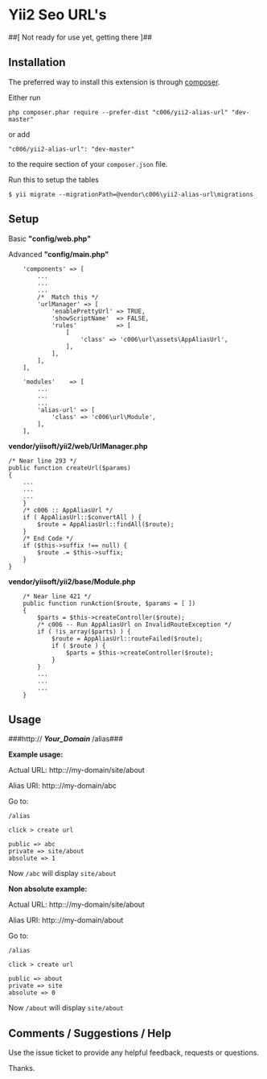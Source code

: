 Yii2  Seo URL's
===================

##[ Not ready for use yet, getting there ]##

Installation
------------

The preferred way to install this extension is through [composer](http://getcomposer.org/download/).

Either run

```
php composer.phar require --prefer-dist "c006/yii2-alias-url" "dev-master"
```

or add

```
"c006/yii2-alias-url": "dev-master"
```

to the require section of your `composer.json` file.



Run this to setup the tables

```
$ yii migrate --migrationPath=@vendor\c006\yii2-alias-url\migrations
```

Setup
-----


Basic **"config/web.php"**

Advanced **"config/main.php"**

>
        'components' => [
            ...
            ...
            ...
            /*  Match this */
            'urlManager' => [
                'enablePrettyUrl' => TRUE,
                'showScriptName'  => FALSE,
                'rules'           => [
                    [
                        'class' => 'c006\url\assets\AppAliasUrl',
                    ],
                ],
            ],
        ],


>
        'modules'    => [
            ...
            ...
            ...
            'alias-url' => [
                'class' => 'c006\url\Module',
            ],
        ],


**vendor/yiisoft/yii2/web/UrlManager.php**

>
    /* Near line 293 */
    public function createUrl($params)
    {
        ...
        ...
        ...
        }
        /* c006 :: AppAliasUrl */
        if ( AppAliasUrl::$convertAll ) {
            $route = AppAliasUrl::findAll($route);
        }
        /* End Code */
        if ($this->suffix !== null) {
            $route .= $this->suffix;
        }
    }

**vendor/yiisoft/yii2/base/Module.php**

>
        /* Near line 421 */
        public function runAction($route, $params = [ ])
        {
            $parts = $this->createController($route);
            /* c006 -- Run AppAliasUrl on InvalidRouteException */
            if ( !is_array($parts) ) {
                $route = AppAliasUrl::routeFailed($route);
                if ( $route ) {
                    $parts = $this->createController($route);
                }
            }
            ...
            ...
            ...
        }

Usage
-----

###http:// ___Your_Domain___ /alias###


**Example usage:**

Actual URL: http:://my-domain/site/about

Alias URI: http:://my-domain/abc


Go to:

`/alias`

`click > create url`

>
    public => abc
    private => site/about
    absolute => 1

Now `/abc` will display `site/about`


**Non absolute example:**

Actual URL: http:://my-domain/site/about

Alias URI: http:://my-domain/about

Go to:

`/alias`

`click > create url`

>
    public => about
    private => site
    absolute => 0

Now `/about` will display `site/about`


Comments / Suggestions / Help
--------------------

Use the issue ticket to provide any helpful feedback, requests or questions.

Thanks.



































